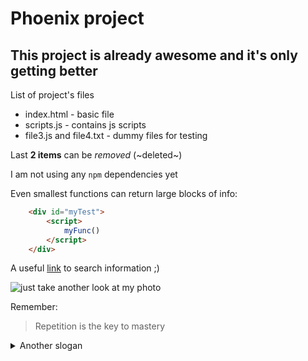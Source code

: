 # Phoenix project
## This project is already awesome and it's only getting better

List of project's files
- index.html - basic file
- scripts.js - contains js scripts
- file3.js and file4.txt - dummy files for testing

Last **2 items** can be *removed* (~deleted~)

I am not using any `npm` dependencies yet

Even smallest functions can return large blocks of info:

```html
    <div id="myTest">
        <script>
            myFunc()
        </script>
    </div>
```
A useful [link](https://google.com) to search information ;)

![just take another look at my photo](http://charnyi.site/images/pavlo_charnyi_ukrainian_heart.png)

Remember:
>Repetition is the key to mastery

<details>
    <summary>Another slogan</summary>
    Hard work and dedications pays off
<details>

Needed files
- [] index.html
- [] scripts.js

Files to be excluded:
- [x] file3.js 
- [x] file4.txt 